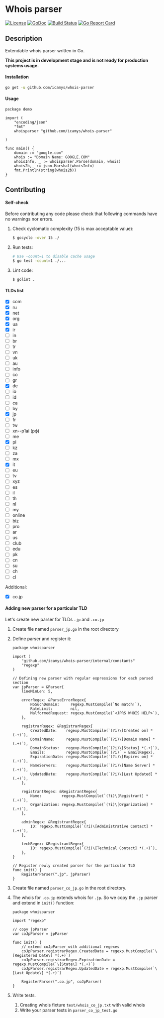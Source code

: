 # Whois parser

[![License](https://img.shields.io/badge/license-Apache%202.0-blue.svg)](LICENSE)
[![GoDoc](https://godoc.org/github.com/icamys/whois-parser?status.svg)](https://godoc.org/github.com/icamys/whois-parser)
[![Build Status](https://travis-ci.org/icamys/whois-parser.svg?branch=master)](https://travis-ci.org/icamys/whois-parser)
[![Go Report Card](https://goreportcard.com/badge/github.com/icamys/whois-parser)](https://goreportcard.com/report/github.com/icamys/whois-parser)

## Description

Extendable whois parser written in Go.

**This project is in development stage and is not ready for production systems usage.**

#### Installation

```bash
go get -u github.com/icamys/whois-parser
```

#### Usage

    package demo
    
    import (
        "encoding/json"
        "fmt"
        whoisparser "github.com/icamys/whois-parser"
    
    )
    
    func main() {
        domain := "google.com"
        whois := "Domain Name: GOOGLE.COM"
        whoisInfo, _ := whoisparser.Parse(domain, whois)
        whois2b,_ := json.Marshal(whoisInfo)
        fmt.Println(string(whois2b))
    }

## Contributing

#### Self-check

Before contributing any code please check that following commands have no warnings nor errors.

1. Check cyclomatic complexity (15 is max acceptable value):

    ```bash
    $ gocyclo -over 15 ./
    ```

1. Run tests:

    ```bash
    # Use -count=1 to disable cache usage
    $ go test -count=1 ./...
    ```

1. Lint code:

    ```
    $ golint .
    ```

#### TLDs list

- [x] com
- [x] ru 
- [x] net 
- [x] org 
- [x] ua 
- [x] ir 
- [ ] in 
- [ ] br 
- [ ] tr 
- [ ] vn 
- [ ] uk 
- [ ] au 
- [ ] info 
- [ ] co
- [ ] gr 
- [x] de 
- [ ] io 
- [ ] id 
- [ ] ca 
- [ ] by 
- [x] jp 
- [ ] fr 
- [ ] tw
- [ ] xn--p1ai (рф)
- [ ] me
- [x] pl
- [ ] kz 
- [ ] za
- [ ] mx
- [x] it  
- [ ] eu  
- [ ] tv 
- [ ] xyz
- [ ] es 
- [ ] il 
- [ ] th 
- [ ] nl 
- [ ] my 
- [ ] online
- [ ] biz
- [ ] pro 
- [ ] ar
- [ ] us
- [ ] club 
- [ ] edu
- [ ] pk 
- [ ] cn 
- [ ] su
- [ ] ch  
- [ ] cl 

Additional:

- [x] co.jp 

#### Adding new parser for a particular TLD

Let's create new parser for TLDs `.jp` and `.co.jp`

1. Create file named `parser_jp.go` in the root directory

1. Define parser and register it:

    ```
    package whoisparser
    
    import (
        "github.com/icamys/whois-parser/internal/constants"
        "regexp"
    )
    
    // Defining new parser with regular expressions for each parsed section
    var jpParser = &Parser{
        lineMinLen: 5,
    
        errorRegex: &ParseErrorRegex{
            NoSuchDomain:     regexp.MustCompile(`No match!`),
            RateLimit:        nil,
            MalformedRequest: regexp.MustCompile(`<JPRS WHOIS HELP>`),
        },
    
        registrarRegex: &RegistrarRegex{
            CreatedDate:    regexp.MustCompile(`(?i)\[Created on] *(.+)`),
            DomainName:     regexp.MustCompile(`(?i)\[Domain Name] *(.+)`),
            DomainStatus:   regexp.MustCompile(`(?i)\[Status] *(.+)`),
            Emails:         regexp.MustCompile(`(?i)` + EmailRegex),
            ExpirationDate: regexp.MustCompile(`(?i)\[Expires on] *(.+)`),
            NameServers:    regexp.MustCompile(`(?i)\[Name Server] *(.+)`),
            UpdatedDate:    regexp.MustCompile(`(?i)\[Last Updated] *(.+)`),
        },
    
        registrantRegex: &RegistrantRegex{
            Name:         regexp.MustCompile(`(?i)\[Registrant] *(.+)`),
            Organization: regexp.MustCompile(`(?i)\[Organization] *(.+)`),
        },
    
        adminRegex: &RegistrantRegex{
            ID: regexp.MustCompile(`(?i)\[Administrative Contact] *(.+)`),
        },
    
        techRegex: &RegistrantRegex{
            ID: regexp.MustCompile(`(?i)\[Technical Contact] *(.+)`),
        },
    }
    
    // Register newly created parser for the particular TLD
    func init() {
        RegisterParser(".jp", jpParser)
    }
    ```

1. Create file named `parser_co_jp.go` in the root directory.

1. The whois for `.co.jp` extends whois for `.jp`. So we copy the `.jp` parser and extend in `init()` function:

    ```
    package whoisparser
    
    import "regexp"
    
    // copy jpParser
    var coJpParser = jpParser
    
    func init() {
        // extend coJpParser with additional regexes
        coJpParser.registrarRegex.CreatedDate = regexp.MustCompile(`\[Registered Date\] *(.+)`)
        coJpParser.registrarRegex.ExpirationDate = regexp.MustCompile(`\[State\] *(.+)`)
        coJpParser.registrarRegex.UpdatedDate = regexp.MustCompile(`\[Last Update\] *(.+)`)
    
        RegisterParser(".co.jp", coJpParser)
    }
    ```
1. Write tests. 
    1. Creating whois fixture `test/whois_co_jp.txt` with valid whois
    2. Write your parser tests in `parser_co_jp_test.go`
